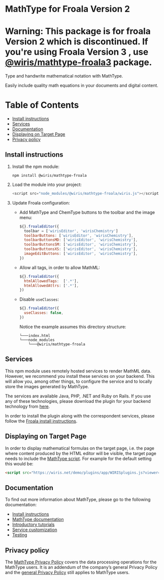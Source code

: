 MathType for Froala Version 2
===

**Warning: This package is for froala Version 2 which is discontinued.  If you're using Froala Version 3 , use [@wiris/mathtype-froala3](https://www.npmjs.com/package/@wiris/mathtype-froala3) package**. 
===

Type and handwrite mathematical notation with MathType.

Easily include quality math equations in your documents and digital content.

# Table of Contents

- [Install instructions](#install-instructions)
- [Services](#services)
- [Documentation](#documentation)
- [Displaying on Target Page](#displaying-on-target-page)
- [Privacy policy](#privacy-policy)

## Install instructions

1. Install the npm module:

   ```
   npm install @wiris/mathtype-froala
   ```
2. Load the module into your project:

   ```js
   <script src="node_modules/@wiris/mathtype-froala/wiris.js"></script>
   ```
3. Update Froala configuration:
   * Add MathType and ChemType buttons to the toolbar and the image menu:

     ```js
     ${}.froalaEditor({
       toolbar = ['wirisEditor', 'wirisChemistry']
       toolbarButtons: ['wirisEditor', 'wirisChemistry'],
       toolbarButtonsMD: ['wirisEditor', 'wirisChemistry'],
       toolbarButtonsSM: ['wirisEditor', 'wirisChemistry'],
       toolbarButtonsXS: ['wirisEditor', 'wirisChemistry'],
       imageEditButtons: ['wirisEditor', 'wirisChemistry'],
     })
     ```
   * Allow all tags, in order to allow MathML:

     ```js
     ${}.froalaEditor({
       htmlAllowedTags:  ['.*'],
       htmlAllowedAttrs: ['.*'],
     })
     ```
   * Disable `useClasses`:

     ```js
     ${}.froalaEditor({
       useClasses: false,
     })
     ```

     Notice the example assumes this directory structure:

     ```
     └───index.html
     └───node_modules
         └───@wiris/mathtype-froala
     ```

## Services

This npm module uses remotely hosted services to render MathML data. However, we recommend you install these services on your backend. This will allow you, among other things, to configure the service and to locally store the images generated by MathType.

The services are available Java, PHP, .NET and Ruby on Rails. If you use any of these technologies, please download the plugin for your backend technology from [here](http://www.wiris.com/plugins/froala/download).

In order to install the plugin along with the correspondent services, please follow the [Froala install instructions](http://docs.wiris.com/en/mathtype/mathtype_web/integrations/html/froala).

## Displaying on Target Page

In order to display mathematical formulas on the target page, i.e. the page where content produced by the HTML editor will be visible, the target page needs to include the [MathType script](https://docs.wiris.com/en/mathtype/mathtype_web/integrations/mathml-mode#add_a_script_to_head). For example for the default setting this would be:
```html
<script src="https://wiris.net/demo/plugins/app/WIRISplugins.js?viewer=image"></script>
```

## Documentation

To find out more information about MathType, please go to the following documentation:

* [Install instructions](http://docs.wiris.com/en/mathtype/mathtype_web/integrations/html/froala)
* [MathType documentation](http://docs.wiris.com/en/mathtype/mathtype_web/start)
* [Introductory tutorials](http://docs.wiris.com/en/mathtype/mathtype_web/intro_tutorials)
* [Service customization](http://docs.wiris.com/en/mathtype/mathtype_web/integrations/config-table)
* [Testing](http://docs.wiris.com/en/mathtype/mathtype_web/integrations/html/plugins-test)


## Privacy policy

The [MathType Privacy Policy](http://www.wiris.com/mathtype/privacy-policy) covers the data processing operations for the MathType users. It is an addendum of the company’s general Privacy Policy and the [general Privacy Policy](https://wiris.com/en/privacy-policy) still applies to MathType users.
